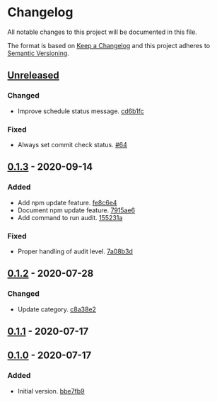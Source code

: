 # Changelog

All notable changes to this project will be documented in this file.

The format is based on [Keep a Changelog](http://keepachangelog.com/)
and this project adheres to [Semantic Versioning](http://semver.org/).

## [Unreleased](https://github.com/atomist-skills/npm-audit-skill/compare/0.1.3...HEAD)

### Changed

-   Improve schedule status message. [cd6b1fc](https://github.com/atomist-skills/npm-audit-skill/commit/cd6b1fc3636b32ced4ddb7c9ab34e8267f745213)

### Fixed

-   Always set commit check status. [#64](https://github.com/atomist-skills/npm-audit-skill/issues/64)

## [0.1.3](https://github.com/atomist-skills/npm-audit-skill/compare/0.1.2...0.1.3) - 2020-09-14

### Added

-   Add npm update feature. [fe8c6e4](https://github.com/atomist-skills/npm-audit-skill/commit/fe8c6e4ff7927e517f4018f295ab14539ad5dbf7)
-   Document npm update feature. [7915ae6](https://github.com/atomist-skills/npm-audit-skill/commit/7915ae6d2081704f9351a0c8a6442ecee8718c10)
-   Add command to run audit. [155231a](https://github.com/atomist-skills/npm-audit-skill/commit/155231a19a650f73e3b55cd2a0136ea9910720d3)

### Fixed

-   Proper handling of audit level. [7a08b3d](https://github.com/atomist-skills/npm-audit-skill/commit/7a08b3d1433568f5766790986e211bcd1d917ccc)

## [0.1.2](https://github.com/atomist-skills/npm-audit-skill/compare/0.1.1...0.1.2) - 2020-07-28

### Changed

-   Update category. [c8a38e2](https://github.com/atomist-skills/npm-audit-skill/commit/c8a38e23fb9afd4cea523400dd451b9748f1f1de)

## [0.1.1](https://github.com/atomist-skills/npm-audit-skill/compare/0.1.0...0.1.1) - 2020-07-17

## [0.1.0](https://github.com/atomist-skills/npm-audit-skill/tree/0.1.0) - 2020-07-17

### Added

-   Initial version. [bbe7fb9](https://github.com/atomist-skills/npm-audit-skill/commit/bbe7fb974523a8555e5571ec4da4b706583cea2e)
